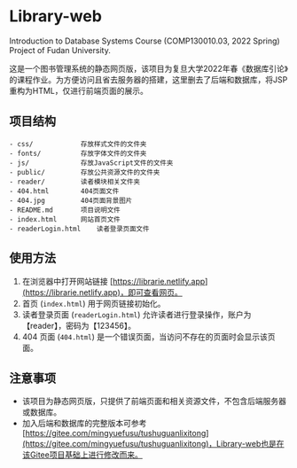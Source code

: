 # Library-web
Introduction to Database Systems Course (COMP130010.03, 2022 Spring) Project of Fudan University.

这是一个图书管理系统的静态网页版，该项目为复旦大学2022年春《数据库引论》的课程作业。为方便访问且省去服务器的搭建，这里删去了后端和数据库，将JSP重构为HTML，仅进行前端页面的展示。

## 项目结构

```
- css/            存放样式文件的文件夹
- fonts/          存放字体文件的文件夹
- js/             存放JavaScript文件的文件夹
- public/         存放公共资源文件的文件夹
- reader/         读者模块相关文件夹
- 404.html        404页面文件
- 404.jpg         404页面背景图片
- README.md       项目说明文件
- index.html      网站首页文件
- readerLogin.html    读者登录页面文件
```

## 使用方法

1. 在浏览器中打开网站链接 [https://librarie.netlify.app](https://librarie.netlify.app)，即可查看网页。
2. 首页 (`index.html`) 用于网页链接初始化。
3. 读者登录页面 (`readerLogin.html`) 允许读者进行登录操作，账户为【reader】，密码为【123456】。
4. 404 页面 (`404.html`) 是一个错误页面，当访问不存在的页面时会显示该页面。

## 注意事项

- 该项目为静态网页版，只提供了前端页面和相关资源文件，不包含后端服务器或数据库。
- 加入后端和数据库的完整版本可参考[https://gitee.com/mingyuefusu/tushuguanlixitong](https://gitee.com/mingyuefusu/tushuguanlixitong)，Library-web也是在该Gitee项目基础上进行修改而来。
